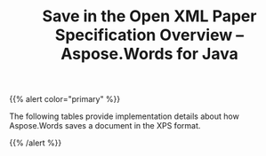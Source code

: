 ﻿---
title: Save in the Open XML Paper Specification Overview – Aspose.Words for Java
articleTitle: Save in the Open XML Paper Specification Overview
linktitle: Save in the Open XML Paper Specification Overview
description: "Aspose.Words for Java allows you to work with different features supported when saving to XPS format."
type: docs
weight: 90
url: /java/save-in-the-open-xml-paper-specification-overview/
---

{{% alert color="primary" %}}

The following tables provide implementation details about how Aspose.Words saves a document in the XPS format.

{{% /alert %}}
